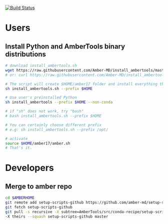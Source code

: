 [![Build Status](https://travis-ci.org/Amber-MD/install_ambertools.svg?branch=master)](https://travis-ci.org/Amber-MD/install_ambertools)

Users
=====
Install Python and AmberTools binary distributions
--------------------------------------------------

```bash
# download install_ambertools.sh
wget https://raw.githubusercontent.com/Amber-MD/install_ambertools/master/install_ambertools.sh
# or: curl https://raw.githubusercontent.com/Amber-MD/install_ambertools/master/install_ambertools.sh -o install_ambertools.sh

# The script will create $HOME/amber17 folder and install everything there (AmberTools and compatible Python packages)
sh install_ambertools.sh --prefix $HOME

# Use user's preinstalled Python
sh install_ambertools --prefix $HOME --non-conda

# if "sh" does not work, try "bash"
# bash install_ambertools.sh --prefix $HOME

# You can certainly choose different prefix
# e.g: sh install_ambertools.sh --prefix /opt/

# activate
source $HOME/amber17/amber.sh
# That's it.
```

Developers
==========

Merge to amber repo
-------------------
```bash
cd $AMBERHOME
git remote add setup-scripts-github https://github.com/amber-md/setup-scripts
git fetch setup-scripts-github
git pull -s recursive -X subtree=AmberTools/src/conda-recipe/setup-scripts/ 
-X theirs --squash setup-scripts-github master
```
